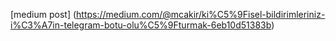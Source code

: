 [medium post] (https://medium.com/@mcakir/ki%C5%9Fisel-bildirimleriniz-i%C3%A7in-telegram-botu-olu%C5%9Fturmak-6eb10d51383b)
